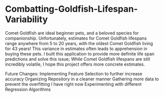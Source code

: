 # Combatting-Goldfish-Lifespan-Variability
Comet Goldfish are ideal beginner pets, and a beloved species for companionship. Unfortunately, estimates for Comet Goldfish lifespans range anywhere from 5 to 20 years, with the oldest Comet Goldfish living for 43 years! This variance in estimates often leads to apprehension in buying these pets. I built this application to provide more definite life span predictions and solve this issue; While Comet Goldfish lifespans are still incredibly volatile, I hope this project offers more concrete estimates.

Future Changes:
Implementing Feature Selection to further increase accuracy
Organizing Repository in a cleaner manner
Gathering more data to prevent the overfitting I have right now
Experimenting with different Regression Algorithms